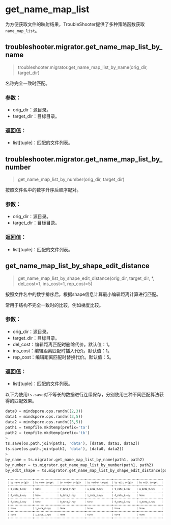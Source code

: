 # get_name_map_list
为方便获取文件的映射结果，TroubleShooter提供了多种策略函数获取`name_map_list`。

## troubleshooter.migrator.get_name_map_list_by_name
> troubleshooter.migrator.get_name_map_list_by_name(orig_dir, target_dir)

名称完全一致时匹配。

### 参数：

- orig_dir：源目录。
- target_dir：目标目录。

###  返回值：

- list[tuple]：匹配的文件列表。

## troubleshooter.migrator.get_name_map_list_by_number

> get_name_map_list_by_number(orig_dir, target_dir)

按照文件名中的数字升序后顺序配对。

### 参数：

- orig_dir：源目录。
- target_dir：目标目录。

###  返回值：

- list[tuple]：匹配的文件列表。

## get_name_map_list_by_shape_edit_distance

> get_name_map_list_by_shape_edit_distance(orig_dir, target_dir, *, del_cost=1, ins_cost=1, rep_cost=5)

按照文件名中的数字排序后，根据shape信息计算最小编辑距离计算进行匹配。

常用于结构不完全一致时的比较，例如梯度比较。

### 参数：

- orig_dir：源目录。
- target_dir：目标目录。
- del_cost：编辑距离匹配时删除代价。默认值：1。
- ins_cost：编辑距离匹配时插入代价。默认值：1。
- rep_cost：编辑距离匹配时替换代价。默认值：5。



###  返回值：

- list[tuple]：匹配的文件列表。



以下为使用`ts.save`对不等长的数据进行连续保存，分别使用三种不同匹配算法获得的匹配效果。
```python
data0 = mindspore.ops.randn((2,3))
data1 = mindspore.ops.randn((3,5))
data2 = mindspore.ops.randn((5,5))
path1 = tempfile.mkdtemp(prefix='ta')
path2 = tempfile.mkdtemp(prefix='tb')
>
ts.save(os.path.join(path1, 'data'), [data0, data1, data2])
ts.save(os.path.join(path2, 'data'), [data0, data2])
>
by_name = ts.migrator.get_name_map_list_by_name(path1, path2)
by_number = ts.migrator.get_name_map_list_by_number(path1, path2)
by_edit_shape = ts.migrator.get_name_map_list_by_shape_edit_distance(path1, path2)
```
![get_name_list](../../images/get_map_name_list.png)